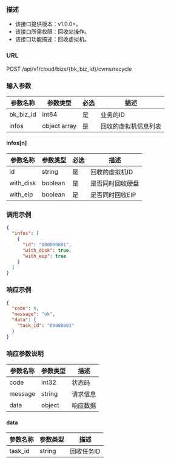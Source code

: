 ### 描述

- 该接口提供版本：v1.0.0+。
- 该接口所需权限：回收站操作。
- 该接口功能描述：回收虚拟机。

### URL

POST /api/v1/cloud/bizs/{bk_biz_id}/cvms/recycle

### 输入参数

| 参数名称      | 参数类型         | 必选  | 描述         |
|-----------|--------------|-----|------------|
| bk_biz_id | int64        | 是   | 业务的ID      |
| infos     | object array | 是   | 回收的虚拟机信息列表 |

#### infos[n]

| 参数名称      | 参数类型    | 必选  | 描述        |
|-----------|---------|-----|-----------|
| id        | string  | 是   | 回收的虚拟机ID  |
| with_disk | boolean | 是   | 是否同时回收硬盘  |
| with_eip  | boolean | 是   | 是否同时回收EIP |

### 调用示例

```json
{
  "infos": [
    {
      "id": "000000001",
      "with_disk": true,
      "with_eip": true
    }
  ]
}
```

### 响应示例

```json
{
  "code": 0,
  "message": "ok",
  "data": {
    "task_id": "00000001"
  }
}
```

### 响应参数说明

| 参数名称    | 参数类型   | 描述   |
|---------|--------|------|
| code    | int32  | 状态码  |
| message | string | 请求信息 |
| data    | object | 响应数据 |

#### data

| 参数名称    | 参数类型   | 描述     |
|---------|--------|--------|
| task_id | string | 回收任务ID |
